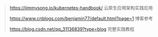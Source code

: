 > https://jimmysong.io/kubernetes-handbook/  云原生应用架构实践应用
>
> https://www.cnblogs.com/benjamin77/default.html?page=1  博客参考
>
> https://blog.csdn.net/qq_31136839?type=blog   完整实践教程





